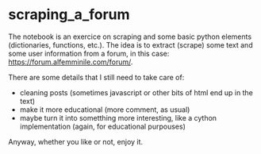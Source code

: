 # scraping_a_forum

The notebook is an exercice on scraping and some basic python elements (dictionaries, functions, etc.). The idea is to extract (scrape) some text and some user information from a forum, in this case: https://forum.alfemminile.com/forum/.

There are some details that I still need to take care of:
 - cleaning posts (sometimes javascript or other bits of html end up in the text)
 - make it more educational (more comment, as usual)
 - maybe turn it into sometthing more interesting, like a cython implementation (again, for educational purpouses)
 
Anyway, whether you like or not, enjoy it.


